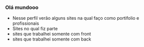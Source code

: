 ### Olá mundooo


* Nesse perfil verão alguns sites na qual faço como portifolio e profissionais
* Sites no qual fiz parte
* sites que trabalhei somente com front
* sites que trabalhei somente com back
